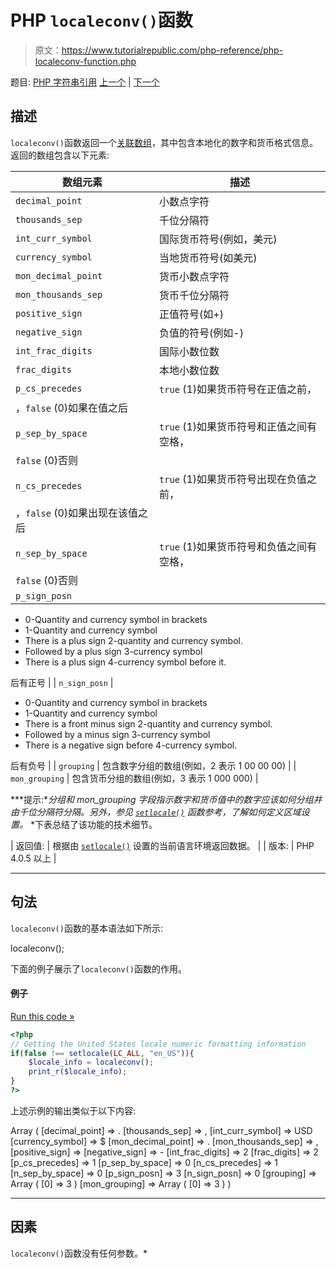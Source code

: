 # PHP `localeconv()`函数

> 原文：<https://www.tutorialrepublic.com/php-reference/php-localeconv-function.php>

题目: [PHP 字符串引用](php-string-functions.php) [上一个](php-levenshtein-function.php) | [下一个](php-ltrim-function.php)

## 描述

`localeconv()`函数返回一个[关联数组](/php-tutorial/php-arrays.php)，其中包含本地化的数字和货币格式信息。返回的数组包含以下元素:

| 数组元素 | 描述 |
| --- | --- |
| `decimal_point` | 小数点字符 |
| `thousands_sep` | 千位分隔符 |
| `int_curr_symbol` | 国际货币符号(例如，美元) |
| `currency_symbol` | 当地货币符号(如美元) |
| `mon_decimal_point` | 货币小数点字符 |
| `mon_thousands_sep` | 货币千位分隔符 |
| `positive_sign` | 正值符号(如+) |
| `negative_sign` | 负值的符号(例如-) |
| `int_frac_digits` | 国际小数位数 |
| `frac_digits` | 本地小数位数 |
| `p_cs_precedes` | `true` (1)如果货币符号在正值之前，
，`false` (0)如果在值之后 |
| `p_sep_by_space` | `true` (1)如果货币符号和正值之间有空格，
`false` (0)否则 |
| `n_cs_precedes` | `true` (1)如果货币符号出现在负值之前，
，`false` (0)如果出现在该值之后 |
| `n_sep_by_space` | `true` (1)如果货币符号和负值之间有空格，
`false` (0)否则 |
| `p_sign_posn` | 

*   0-Quantity and currency symbol in brackets
*   1-Quantity and currency symbol
*   There is a plus sign 2-quantity and currency symbol.
*   Followed by a plus sign 3-currency symbol
*   There is a plus sign 4-currency symbol before it.

后有正号 |
| `n_sign_posn` | 

*   0-Quantity and currency symbol in brackets
*   1-Quantity and currency symbol
*   There is a front minus sign 2-quantity and currency symbol.
*   Followed by a minus sign 3-currency symbol
*   There is a negative sign before 4-currency symbol.

后有负号 |
| `grouping` | 包含数字分组的数组(例如，2 表示 1 00 00 00) |
| `mon_grouping` | 包含货币分组的数组(例如，3 表示 1 000 000) |

 ***提示:***分组*和 *mon_grouping* 字段指示数字和货币值中的数字应该如何分组并由千位分隔符分隔。另外，参见 [`setlocale()`](php-setlocale-function.php) 函数参考，了解如何定义区域设置。*  *下表总结了该功能的技术细节。

| 返回值: | 根据由 [`setlocale()`](php-setlocale-function.php) 设置的当前语言环境返回数据。 |
| 版本: | PHP 4.0.5 以上 |

* * *

## 句法

`localeconv()`函数的基本语法如下所示:

localeconv();

下面的例子展示了`localeconv()`函数的作用。

#### 例子

[Run this code »](javascript:void(0); "Disabled")

```php
<?php
// Getting the United States locale numeric formatting information
if(false !== setlocale(LC_ALL, "en_US")){
    $locale_info = localeconv();
    print_r($locale_info);
}
?>
```

上述示例的输出类似于以下内容:

Array ( [decimal_point] => . [thousands_sep] => , [int_curr_symbol] => USD [currency_symbol] => $ [mon_decimal_point] => . [mon_thousands_sep] => , [positive_sign] => [negative_sign] => - [int_frac_digits] => 2 [frac_digits] => 2 [p_cs_precedes] => 1 [p_sep_by_space] => 0 [n_cs_precedes] => 1 [n_sep_by_space] => 0 [p_sign_posn] => 3 [n_sign_posn] => 0 [grouping] => Array ( [0] => 3 ) [mon_grouping] => Array ( [0] => 3 ) )

* * *

## 因素

`localeconv()`函数没有任何参数。*